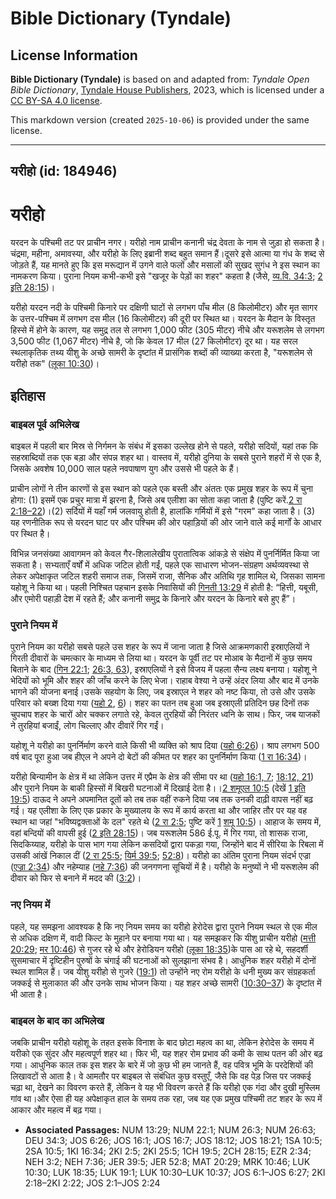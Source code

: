 # Bible Dictionary (Tyndale)

## License Information

**Bible Dictionary (Tyndale)** is based on and adapted from: _Tyndale Open Bible Dictionary_, [Tyndale House Publishers](https://tyndaleopenresources.com/), 2023, which is licensed under a [CC BY-SA 4.0 license](https://creativecommons.org/licenses/by-sa/4.0/legalcode.en).

This markdown version (created `2025-10-06`) is provided under the same license.



--------------------------------

## यरीहो (id: 184946)

यरीहो
=====

यरदन के पश्चिमी तट पर प्राचीन नगर। यरीहो नाम प्राचीन कनानी चंद्र देवता के नाम से जुड़ा हो सकता है। चंद्रमा, महीना, अमावस्या, और यरीहो के लिए इब्रानी शब्द बहुत समान हैं।दूसरे इसे आत्मा या गंध के शब्द से जोड़ते हैं, यह मानते हुए कि इस मरूद्यान में उगने वाले फलों और मसालों की सुखद सुगंध ने इस स्थान का नामकरण किया। पुराना नियम कभी\-कभी इसे "खजूर के पेड़ों का शहर" कहता है (जैसे, [व्य.वि. 34:3](https://ref.ly/Deut34:3); [2 इति 28:15](https://ref.ly/2Chr28:15))।

यरीहो यरदन नदी के पश्चिमी किनारे पर दक्षिणी घाटों से लगभग पाँच मील (8 किलोमीटर) और मृत सागर के उत्तर\-पश्चिम में लगभग दस मील (16 किलोमीटर) की दूरी पर स्थित था। यरदन के मैदान के विस्तृत हिस्से में होने के कारण, यह समुद्र तल से लगभग 1,000 फीट (305 मीटर) नीचे और यरूशलेम से लगभग 3,500 फीट (1,067 मीटर) नीचे है, जो कि केवल 17 मील (27 किलोमीटर) दूर था। यह सरल स्थलाकृतिक तथ्य यीशु के अच्छे सामरी के दृष्टांत में प्रासंगिक शब्दों की व्याख्या करता है, "यरूशलेम से यरीहो तक" ([लूका 10:30](https://ref.ly/Luke10:30))।

इतिहास
------

### बाइबल पूर्व अभिलेख

बाइबल में पहली बार मिस्र से निर्गमन के संबंध में इसका उल्लेख होने से पहले, यरीहो सदियों, यहां तक ​​कि सहस्राब्दियों तक एक बड़ा और संपन्न शहर था। वास्तव में, यरीहो दुनिया के सबसे पुराने शहरों में से एक है, जिसके अवशेष 10,000 साल पहले नवपाषाण युग और उससे भी पहले के हैं।

प्राचीन लोगों ने तीन कारणों से इस स्थान को पहले एक बस्ती और अंततः एक प्रमुख शहर के रूप में चुना होगा: (1\) इसमें एक प्रचुर मात्रा में झरना है, जिसे अब एलीशा का सोता कहा जाता है (पुष्टि करें.[2 रा 2:18–22](https://ref.ly/2Kgs2:18-2Kgs2:22))।(2\) सर्दियों में यहाँ गर्म जलवायु होती है, हालांकि गर्मियों में इसे "गरम" कहा जाता है। (3\) यह रणनीतिक रूप से यरदन घाट पर और पश्चिम की ओर पहाड़ियों की ओर जाने वाले कई मार्गों के आधार पर स्थित है।

विभिन्न जनसंख्या आवागमन को केवल गैर\-शिलालेखीय पुरातात्विक आंकड़े से संक्षेप में पुनर्निर्मित किया जा सकता है। सभ्यताएँ वर्षों में अधिक जटिल होती गईं, पहले एक साधारण भोजन\-संग्रहण अर्थव्यवस्था से लेकर अपेक्षाकृत जटिल शहरी समाज तक, जिसमें राजा, सैनिक और अतिथि गृह शामिल थे, जिसका सामना यहोशू ने किया था। पहली निश्चित पहचान इसके निवासियों की [गिनती 13:29](https://ref.ly/Num13:29) में होती है: “हित्ती, यबूसी, और एमोरी पहाड़ी देश में रहते हैं; और कनानी समुद्र के किनारे और यरदन के किनारे बसे हुए हैं”।

### पुराने नियम में

पुराने नियम का यरीहो सबसे पहले उस शहर के रूप में जाना जाता है जिसे आक्रमणकारी इस्राएलियों ने गिरती दीवारों के चमत्कार के माध्यम से लिया था। यरदन के पूर्वी तट पर मोआब के मैदानों में कुछ समय बिताने के बाद ([गिन 22:1](https://ref.ly/Num22:1); [26:3, 63](https://ref.ly/Num26:3)), इस्राएलियों ने इसे विजय में पहला सैन्य लक्ष्य बनाया। यहोशू ने भेदियों को भूमि और शहर की जाँच करने के लिए भेजा। राहाब वेश्या ने उन्हें अंदर लिया और बाद में उनके भागने की योजना बनाई।उसके सहयोग के लिए, जब इस्राएल ने शहर को नष्ट किया, तो उसे और उसके परिवार को बख्श दिया गया ([यहो 2](https://ref.ly/Josh2:1-Josh2:24), [6](https://ref.ly/Josh6:1-Josh6:27))। शहर का पतन तब हुआ जब इस्राएली प्रतिदिन छह दिनों तक चुपचाप शहर के चारों ओर चक्कर लगाते रहे, केवल तुरहियों की निरंतर ध्वनि के साथ। फिर, जब याजकों ने तुरहियां बजाईं, लोग चिल्लाए और दीवारें गिर गईं।

यहोशू ने यरीहो का पुनर्निर्माण करने वाले किसी भी व्यक्ति को श्राप दिया ([यहो 6:26](https://ref.ly/Josh6:26))। श्राप लगभग 500 वर्ष बाद पूरा हुआ जब हीएल ने अपने दो बेटों की कीमत पर शहर का पुनर्निर्माण किया ([1 रा 16:34](https://ref.ly/1Kgs16:34))।

यरीहो बिन्यामीन के क्षेत्र में था लेकिन उत्तर में एप्रैम के क्षेत्र की सीमा पर था ([यहो 16:1, 7](https://ref.ly/Josh16:1); [18:12, 21](https://ref.ly/Josh18:12)) और पुराने नियम के बाकी हिस्सों में बिखरी घटनाओं में दिखाई देता है।।[2 शमूएल 10:5](https://ref.ly/2Sam10:5) (देखें [1 इति 19:5](https://ref.ly/1Chr19:5)) दाऊद ने अपने अपमानित दूतों को तब तक वहीं रुकने दिया जब तक उनकी दाढ़ी वापस नहीं बढ़ गई। यह एलीशा के लिए एक प्रकार के मुख्यालय के रूप में कार्य करता था और जाहिर तौर पर यह वह स्थान था जहां "भविष्यद्वक्ताओं के दल" रहते थे ([2 रा 2:5](https://ref.ly/2Kgs2:5); पुष्टि करें [1](https://ref.ly/1Sam10:5) [शमू](https://ref.ly/1Sam10:5) [10:5](https://ref.ly/1Sam10:5))। आहाज के समय में, वहां बन्दियों की वापसी हुई ([2 इति 28:15](https://ref.ly/2Chr28:15))। जब यरूशलेम 586 ई.पू. में गिर गया, तो शासक राजा, सिदकिय्याह, यरीहो के पास भाग गया लेकिन कसदियों द्वारा पकड़ा गया, जिन्होंने बाद में सीरिया के रिबला में उसकी आंखें निकाल दीं ([2 रा 25:5](https://ref.ly/2Kgs25:5); [यिर्म 39:5](https://ref.ly/Jer39:5); [52:8](https://ref.ly/Jer52:8))। यरीहो का अंतिम पुराना नियम संदर्भ एज्रा ([एज्रा 2:34](https://ref.ly/Ezra2:34)) और नहेम्याह ([नहे 7:36](https://ref.ly/Neh7:36)) की जनगणना सूचियों में है। यरीहो के मनुष्यों ने भी यरूशलेम की दीवार को फिर से बनाने में मदद की ([3:2](https://ref.ly/Neh3:2))।

### नए नियम में

पहले, यह समझना आवश्यक है कि नए नियम समय का यरीहो हेरोदेस द्वारा पुराने नियम स्थल से एक मील से अधिक दक्षिण में, वादी किल्ट के मुहाने पर बनाया गया था। यह समझकर कि यीशु प्राचीन यरीहो ([मत्ती 20:29](https://ref.ly/Matt20:29); [मर 10:46](https://ref.ly/Mark10:46)) से गुजर रहे थे और हेरोडियन यरीहो ([लूका 18:35](https://ref.ly/Luke18:35))के पास आ रहे थे, सहदर्शी सुसमाचार में दृष्टिहीन पुरुषों के चंगाई की घटनाओं को सुलझाना संभव है। आधुनिक शहर यरीहो में दोनों स्थल शामिल हैं। जब यीशु यरीहो से गुजरे ([19:1](https://ref.ly/Luke19:1)) तो उन्होंने नए रोम यरीहो के धनी मुख्य कर संग्रहकर्ता जक्कई से मुलाकात की और उनके साथ भोजन किया। यह शहर अच्छे सामरी ([10:30–37](https://ref.ly/Luke10:30-Luke10:37)) के दृष्टांत में भी आता है।

### बाइबल के बाद का अभिलेख

जबकि प्राचीन यरीहो यहोशू के तहत इसके विनाश के बाद छोटा महत्व का था, लेकिन हेरोदेस के समय में यरीको एक सुंदर और महत्वपूर्ण शहर था। फिर भी, यह शहर रोम प्रभाव की कमी के साथ पतन की ओर बढ़ गया। आधुनिक काल तक इस शहर के बारे में जो कुछ भी हम जानते हैं, वह पवित्र भूमि के परदेशियों की लिखावटों से आता है। वे आमतौर पर बाइबल से संबंधित कुछ वस्तुएँ, जैसे कि वह पेड़ जिस पर जक्कई चढ़ा था, देखने का विवरण करते हैं, लेकिन वे यह भी विवरण करते हैं कि यरीहो एक गंदा और दुखी मुस्लिम गांव था।और ऐसा ही यह अपेक्षाकृत हाल के समय तक रहा, जब यह एक प्रमुख पश्चिमी तट शहर के रूप में आकार और महत्व में बढ़ गया।  
  

* **Associated Passages:** NUM 13:29; NUM 22:1; NUM 26:3; NUM 26:63; DEU 34:3; JOS 6:26; JOS 16:1; JOS 16:7; JOS 18:12; JOS 18:21; 1SA 10:5; 2SA 10:5; 1KI 16:34; 2KI 2:5; 2KI 25:5; 1CH 19:5; 2CH 28:15; EZR 2:34; NEH 3:2; NEH 7:36; JER 39:5; JER 52:8; MAT 20:29; MRK 10:46; LUK 10:30; LUK 18:35; LUK 19:1; LUK 10:30–LUK 10:37; JOS 6:1–JOS 6:27; 2KI 2:18–2KI 2:22; JOS 2:1–JOS 2:24

